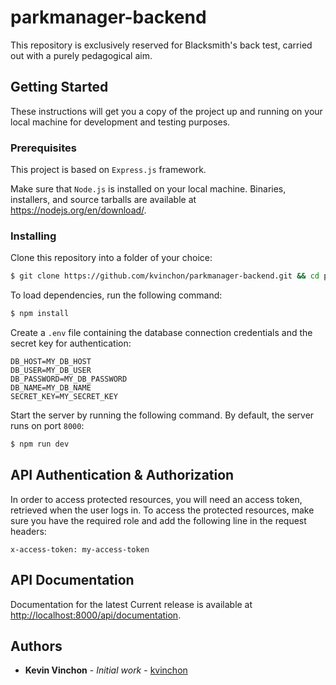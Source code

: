 # parkmanager-backend
This repository is exclusively reserved for Blacksmith's back test, carried out with a purely pedagogical aim.

## Getting Started
These instructions will get you a copy of the project up and running on your local machine for development and testing purposes.

### Prerequisites
This project is based on `Express.js` framework.

Make sure that `Node.js` is installed on your local machine. Binaries, installers, and source tarballs are available at <https://nodejs.org/en/download/>. 

### Installing
Clone this repository into a folder of your choice:
```bash
$ git clone https://github.com/kvinchon/parkmanager-backend.git && cd parkmanager-backend/
```

To load dependencies, run the following command: 
```bash
$ npm install
```

Create a `.env` file containing the database connection credentials and the secret key for authentication:
```
DB_HOST=MY_DB_HOST
DB_USER=MY_DB_USER
DB_PASSWORD=MY_DB_PASSWORD
DB_NAME=MY_DB_NAME
SECRET_KEY=MY_SECRET_KEY
```

Start the server by running the following command. By default, the server runs on port `8000`:
```bash
$ npm run dev
```

## API Authentication & Authorization
In order to access protected resources, you will need an access token, retrieved when the user logs in.
To access the protected resources, make sure you have the required role and add the following line in the request headers:
```
x-access-token: my-access-token
```

## API Documentation
Documentation for the latest Current release is available at <http://localhost:8000/api/documentation>.

## Authors
* **Kevin Vinchon** - *Initial work* - [kvinchon](https://github.com/kvinchon)
